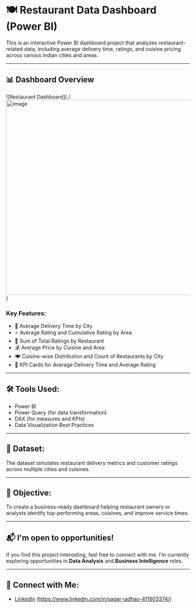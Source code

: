 # 🍽️ Restaurant Data Dashboard (Power BI)

This is an interactive Power BI dashboard project that analyzes restaurant-related data, including average delivery time, ratings, and cuisine pricing across various Indian cities and areas.

---

## 📊 Dashboard Overview

![Restaurant Dashboard](./<img width="906" height="534" alt="image" src="https://github.com/user-attachments/assets/1d6fc052-7212-43bb-8e3c-6dd6b35e0b72"/>
)

### Key Features:
- 📍 Average Delivery Time by City
- ⭐ Average Rating and Cumulative Rating by Area
- 🍱 Sum of Total Ratings by Restaurant
- 💰 Average Price by Cuisine and Area
- 🍽️ Cuisine-wise Distribution and Count of Restaurants by City
- 🧠 KPI Cards for Average Delivery Time and Average Rating

---

## 🛠 Tools Used:
- Power BI
- Power Query (for data transformation)
- DAX (for measures and KPIs)
- Data Visualization Best Practices

---

## 📁 Dataset:
The dataset simulates restaurant delivery metrics and customer ratings across multiple cities and cuisines.

---

## 🎯 Objective:
To create a business-ready dashboard helping restaurant owners or analysts identify top-performing areas, cuisines, and improve service times.

---

## 📬 I'm open to opportunities!
If you find this project interesting, feel free to connect with me. I’m currently exploring opportunities in **Data Analysis** and **Business Intelligence** roles.

---

## 🔗 Connect with Me:
- [LinkedIn](#) (https://www.linkedin.com/in/sagar-jadhao-411903374/)
